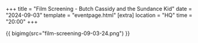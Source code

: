 +++
title = "Film Screening - Butch Cassidy and the Sundance Kid"
date = "2024-09-03"
template = "eventpage.html"
[extra]
location = "HQ"
time = "20:00"
+++

{{ bigimg(src="film-screening-09-03-24.png") }}
